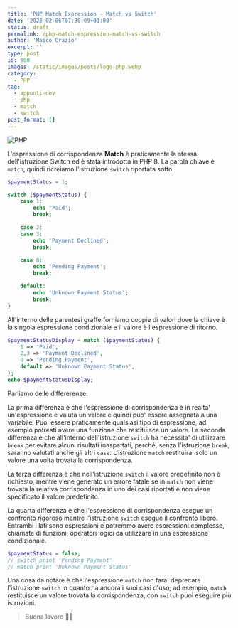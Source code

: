 ```yaml
---
title: 'PHP Match Expression - Match vs Switch'
date: '2023-02-06T07:30:09+01:00'
status: draft
permalink: /php-match-expression-match-vs-switch
author: 'Maico Orazio'
excerpt: ''
type: post
id: 900
images: /static/images/posts/logo-php.webp
category:
  - PHP
tag:
  - appunti-dev
  - php
  - match
  - switch
post_format: []
---
```


![PHP](/static/images/posts/logo-php.webp)

L'espressione di corrispondenza **Match** è praticamente la stessa dell'istruzione Switch ed è stata introdotta in PHP 8.
La parola chiave è `match`, quindi ricreiamo l'istruzione `switch` riportata sotto:

```php
$paymentStatus = 1;

switch ($paymentStatus) {
	case 1:
		echo 'Paid';
		break;

	case 2:
	case 3:
		echo 'Payment Declined';
		break;

	case 0:
		echo 'Pending Payment';
		break;

	default:
		echo 'Unknown Payment Status';
		break;
}
```

All'interno delle parentesi graffe forniamo coppie di valori dove la chiave è la singola espressione condizionale e
il valore è l'espressione di ritorno.

```php
$paymentStatusDisplay = match ($paymentStatus) {
	1 => 'Paid',
	2,3 => 'Payment Declined',
	0 => 'Pending Payment',
	default => 'Unknown Payment Status',
};
echo $paymentStatusDisplay;
```

Parliamo delle differerenze.

La prima differenza è che l'espressione di corrispondenza è in realta' un'espressione e valuta un valore e
quindi puo' essere assegnata a una variabile. Puo' essere praticamente qualsiasi tipo di espressione,
ad esempio potresti avere una funzione che restituisce un valore.
La seconda differenza è che all'interno dell'istruzione `switch` ha necessita' di utilizzare `break` per evitare
alcuni risultati inaspettati, perché, senza l'istruzione `break`, saranno valutati anche gli altri `case`.
L'istruzione `match` restituira' solo un valore una volta trovata la corrispondenza.

La terza differenza è che nell'istruzione `switch` il valore predefinito non è richiesto, mentre viene generato
un errore fatale se in `match` non viene trovata la relativa corrispondenza in uno dei casi riportati e
non viene specificato il valore predefinito.

La quarta differenza è che l'espressione di corrispondenza esegue un confronto rigoroso mentre l'istruzione `switch`
esegue il confronto libero. Entrambi i lati sono espressioni e potremmo avere espressioni complesse, chiamate di funzioni,
operatori logici da utilizzare in una espressione condizionale.

```php
$paymentStatus = false;
// switch print 'Pending Payment'
// match print 'Unknown Payment Status'
```

Una cosa da notare è che l'espressione `match` non fara' deprecare l'istruzione `switch` in quanto ha ancora i suoi casi d'uso;
ad esempio, `match` restituisce un valore trovata la corrispondenza, con `switch` puoi eseguire più istruzioni.

> Buona lavoro 👨‍💻
